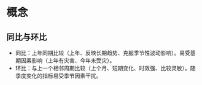 # 概念

## 同比与环比

- 同比：上年同期比较（上年、反映长期趋势、克服季节性波动影响）。易受基期因素影响（上年有灾害、今年未受灾）。
- 环比：与上一个相邻周期比较（上个月、短期变化、时效强、比较灵敏）。随季度变化的指标易受季节因素干扰。

